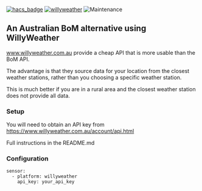 [![hacs_badge](https://img.shields.io/badge/HACS-Default-orange.svg)](https://github.com/custom-components/hacs) [![willyweather](https://img.shields.io/github/release/safepay/sensor.willyweather.svg)](https://github.com/safepay/sensor.willyweather) ![Maintenance](https://img.shields.io/maintenance/yes/2019.svg)

## An Australian BoM alternative using WillyWeather

www.willyweather.com.au provide a cheap API that is more usable than the BoM API.

The advantage is that they source data for your location from the closest weather stations, rather than you choosing a specific weather station.

This is much better if you are in a rural area and the closest weather station does not provide all data.

### Setup
You will need to obtain an API key from https://www.willyweather.com.au/account/api.html

Full instructions in the README.md

### Configuration
```
sensor:
  - platform: willyweather
    api_key: your_api_key

```
